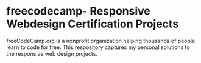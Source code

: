 # freecodecamp- Responsive Webdesign Certification Projects

freeCodeCamp.org is a nonprofit organization helping thousands of people learn to code for free. This respository captures my personal solutions to the responsive web design projects.
